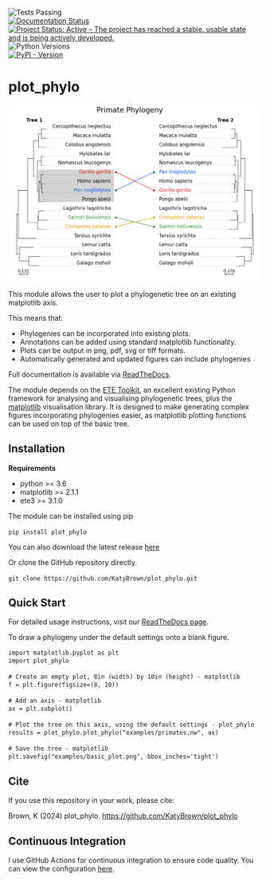 ![Tests Passing](https://github.com/KatyBrown/plot_phylo/actions/workflows/main.yml/badge.svg)<br>
[![Documentation Status](https://readthedocs.org/projects/plot-phylo/badge/?version=latest)](https://plot-phylo.readthedocs.io/en/latest/?badge=latest)<br>
[![Project Status: Active – The project has reached a stable, usable state and is being actively developed.](https://www.repostatus.org/badges/latest/active.svg)](https://www.repostatus.org/#active)<br>
![Python Versions](https://img.shields.io/pypi/pyversions/plot-phylo)<br>
[![PyPI - Version](https://img.shields.io/pypi/v/plot-phylo)](https://pypi.org/project/plot-phylo/)

# plot_phylo

![Illustration](./examples/layered.png "Illustration")

This module allows the user to plot a phylogenetic tree on an existing matplotlib axis.

This means that:
* Phylogenies can be incorporated into existing plots.
* Annotations can be added using standard matplotlib functionality.
* Plots can be output in png, pdf, svg or tiff formats.
* Automatically generated and updated figures can include phylogenies

Full documentation is available via [ReadTheDocs](https://plot-phylo.readthedocs.io/en/latest/index.html).

The module depends on the [ETE Toolkit](http://etetoolkit.org/), an excellent existing Python framework for analysing and visualising phylogenetic trees, plus the [matplotlib](https://matplotlib.org/) visualisation library. It is designed to make generating complex figures incorporating phylogenies easier, as matplotlib plotting functions can be used on top of the basic tree.


## Installation

**Requirements**

* python >= 3.6
* matplotlib >= 2.1.1
* ete3 >= 3.1.0

The module can be installed using pip

`pip install plot_phylo`

You can also download the latest release [here](https://github.com/KatyBrown/plot_phylo/releases/latest)

Or clone the GitHub repository directly.

`git clone https://github.com/KatyBrown/plot_phylo.git`

## Quick Start
For detailed usage instructions, visit our [ReadTheDocs page](https://plot-phylo.readthedocs.io/en/latest/index.html).

To draw a phylogeny under the default settings onto a blank figure.

```
import matplotlib.pyplot as plt
import plot_phylo

# Create an empty plot, 8in (width) by 10in (height) - matplotlib
f = plt.figure(figsize=(8, 10))

# Add an axis - matplotlib
ax = plt.subplot()

# Plot the tree on this axis, using the default settings - plot_phylo
results = plot_phylo.plot_phylo("examples/primates.nw", ax)

# Save the tree - matplotlib
plt.savefig("examples/basic_plot.png", bbox_inches='tight')
```


## Cite

If you use this repository in your work, please cite:

Brown, K (2024) plot_phylo. https://github.com/KatyBrown/plot_phylo

## Continuous Integration
I use GitHub Actions for continuous integration to ensure code quality. You can view the configuration [here](https://github.com/KatyBrown/plot_phylo/blob/main/.github/workflows/main.yml).

